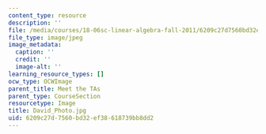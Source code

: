 ```yaml
---
content_type: resource
description: ''
file: /media/courses/18-06sc-linear-algebra-fall-2011/6209c27d7560bd32ef38618739bb8dd2_David_Photo.jpg
file_type: image/jpeg
image_metadata:
  caption: ''
  credit: ''
  image-alt: ''
learning_resource_types: []
ocw_type: OCWImage
parent_title: Meet the TAs
parent_type: CourseSection
resourcetype: Image
title: David_Photo.jpg
uid: 6209c27d-7560-bd32-ef38-618739bb8dd2
---
```

